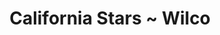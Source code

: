 ---
layout: post
categories: sounds
title: California Stars ~ Wilco
link: "https://www.youtube.com/embed/1Lnf0hmj6l0"
small: =']
---